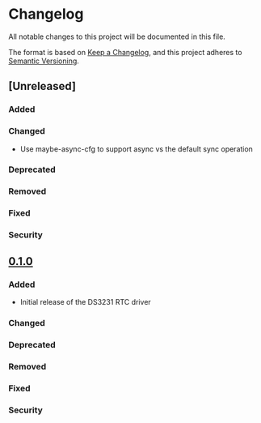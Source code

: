 # Changelog

All notable changes to this project will be documented in this file.

The format is based on [Keep a Changelog](https://keepachangelog.com/en/1.0.0/),
and this project adheres to [Semantic Versioning](https://semver.org/spec/v2.0.0.html).

## [Unreleased]

### Added

### Changed

- Use maybe-async-cfg to support async vs the default sync operation

### Deprecated

### Removed

### Fixed

### Security

## [0.1.0]

### Added

- Initial release of the DS3231 RTC driver

### Changed

### Deprecated

### Removed

### Fixed

### Security

[0.1.0]: https://github.com/user/ds3231-rs/compare/v0.1.0...HEAD 
